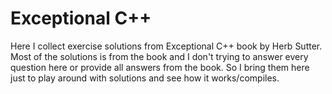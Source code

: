 # Exceptional C++

Here I collect exercise solutions from Exceptional C++ book by Herb
Sutter. Most of the solutions is from the book and I don't trying to
answer every question here or provide all answers from the book. So I
bring them here just to play around with solutions and see how it
works/compiles.
